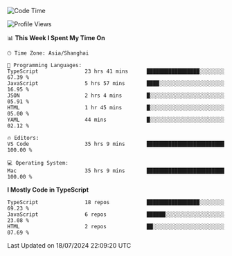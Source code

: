 <!--START_SECTION:waka-->
![Code Time](http://img.shields.io/badge/Code%20Time-6%2C406%20hrs%201%20min-blue)

![Profile Views](http://img.shields.io/badge/Profile%20Views-0-blue)

📊 **This Week I Spent My Time On** 

```text
🕑︎ Time Zone: Asia/Shanghai

💬 Programming Languages: 
TypeScript               23 hrs 41 mins      █████████████████░░░░░░░░   67.39 % 
JavaScript               5 hrs 57 mins       ████░░░░░░░░░░░░░░░░░░░░░   16.95 % 
JSON                     2 hrs 4 mins        █░░░░░░░░░░░░░░░░░░░░░░░░   05.91 % 
HTML                     1 hr 45 mins        █░░░░░░░░░░░░░░░░░░░░░░░░   05.00 % 
YAML                     44 mins             █░░░░░░░░░░░░░░░░░░░░░░░░   02.12 % 

🔥 Editors: 
VS Code                  35 hrs 9 mins       █████████████████████████   100.00 % 

💻 Operating System: 
Mac                      35 hrs 9 mins       █████████████████████████   100.00 % 
```

**I Mostly Code in TypeScript** 

```text
TypeScript               18 repos            █████████████████░░░░░░░░   69.23 % 
JavaScript               6 repos             ██████░░░░░░░░░░░░░░░░░░░   23.08 % 
HTML                     2 repos             ██░░░░░░░░░░░░░░░░░░░░░░░   07.69 % 
```




 Last Updated on 18/07/2024 22:09:20 UTC
<!--END_SECTION:waka-->
